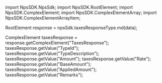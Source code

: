 import NpsSDK.NpsSdk;
import NpsSDK.RootElement;
import NpsSDK.ComplexElement;
import NpsSDK.ComplexElementArray;
import NpsSDK.ComplexElementArrayItem;

RootElement response = npsSdk.taxesResponseType.md(data);


ComplexElement taxesResponse = response.getComplexElement("TaxesResponse");
taxesResponse.getValue("TypeId");
taxesResponse.getValue("TypeDescription");
taxesResponse.getValue("Amount");
taxesResponse.getValue("Rate");
taxesResponse.getValue("BaseAmount");
taxesResponse.getValue("AppliedAmount");
taxesResponse.getValue("Remarks");


